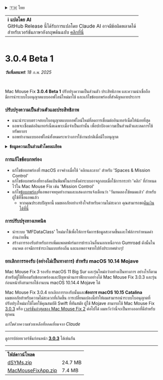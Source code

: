<details>
<summary>🇹🇭 ไทย</summary>

[🇬🇧 English (GitHub)](https://github.com/noah-nuebling/mac-mouse-fix/releases/tag/3.0.4-Beta-1)\
[🇦🇩 Català](https://redirect.macmousefix.com/?target=mmf-release&tag=3.0.4-Beta-1&locale=ca)\
[🇩🇪 Deutsch](https://redirect.macmousefix.com/?target=mmf-release&tag=3.0.4-Beta-1&locale=de)\
[🇪🇸 Español](https://redirect.macmousefix.com/?target=mmf-release&tag=3.0.4-Beta-1&locale=es)\
[🇫🇷 Français](https://redirect.macmousefix.com/?target=mmf-release&tag=3.0.4-Beta-1&locale=fr)\
[🇮🇩 Indonesia](https://redirect.macmousefix.com/?target=mmf-release&tag=3.0.4-Beta-1&locale=id)\
[🇮🇹 Italiano](https://redirect.macmousefix.com/?target=mmf-release&tag=3.0.4-Beta-1&locale=it)\
[🇭🇺 Magyar](https://redirect.macmousefix.com/?target=mmf-release&tag=3.0.4-Beta-1&locale=hu)\
[🇳🇱 Nederlands](https://redirect.macmousefix.com/?target=mmf-release&tag=3.0.4-Beta-1&locale=nl)\
[🇵🇱 Polski](https://redirect.macmousefix.com/?target=mmf-release&tag=3.0.4-Beta-1&locale=pl)\
[🇧🇷 Português (Brasil)](https://redirect.macmousefix.com/?target=mmf-release&tag=3.0.4-Beta-1&locale=pt-BR)\
[🇵🇹 Português (Portugal)](https://redirect.macmousefix.com/?target=mmf-release&tag=3.0.4-Beta-1&locale=pt-PT)\
[🇷🇴 Română](https://redirect.macmousefix.com/?target=mmf-release&tag=3.0.4-Beta-1&locale=ro)\
[🇸🇪 Svenska](https://redirect.macmousefix.com/?target=mmf-release&tag=3.0.4-Beta-1&locale=sv)\
[🇻🇳 Tiếng Việt](https://redirect.macmousefix.com/?target=mmf-release&tag=3.0.4-Beta-1&locale=vi)\
[🇹🇷 Türkçe](https://redirect.macmousefix.com/?target=mmf-release&tag=3.0.4-Beta-1&locale=tr)\
[🇨🇿 Čeština](https://redirect.macmousefix.com/?target=mmf-release&tag=3.0.4-Beta-1&locale=cs)\
[🇬🇷 Ελληνικά](https://redirect.macmousefix.com/?target=mmf-release&tag=3.0.4-Beta-1&locale=el)\
[🇷🇺 Русский](https://redirect.macmousefix.com/?target=mmf-release&tag=3.0.4-Beta-1&locale=ru)\
[🇺🇦 Українська](https://redirect.macmousefix.com/?target=mmf-release&tag=3.0.4-Beta-1&locale=uk)\
[🇮🇱 עברית](https://redirect.macmousefix.com/?target=mmf-release&tag=3.0.4-Beta-1&locale=he)\
[🇸🇦 العربية](https://redirect.macmousefix.com/?target=mmf-release&tag=3.0.4-Beta-1&locale=ar)\
[🇮🇳 हिन्दी](https://redirect.macmousefix.com/?target=mmf-release&tag=3.0.4-Beta-1&locale=hi)\
**🇹🇭 ไทย**\
[🇨🇳 中文 (简体)](https://redirect.macmousefix.com/?target=mmf-release&tag=3.0.4-Beta-1&locale=zh-Hans)\
[🇨🇳 中文 (繁體)](https://redirect.macmousefix.com/?target=mmf-release&tag=3.0.4-Beta-1&locale=zh-Hant)\
[🇭🇰 中文（香港)](https://redirect.macmousefix.com/?target=mmf-release&tag=3.0.4-Beta-1&locale=zh-HK)\
[🇯🇵 日本語](https://redirect.macmousefix.com/?target=mmf-release&tag=3.0.4-Beta-1&locale=ja)\
[🇰🇷 한국어](https://redirect.macmousefix.com/?target=mmf-release&tag=3.0.4-Beta-1&locale=ko)\
[Help translate Mac Mouse Fix to different languages!](https://github.com/noah-nuebling/mac-mouse-fix/discussions/731)
</details>
<table align=><td>
<b>ℹ️ แปลโดย AI</b><br>
GitHub Release นี้ได้รับการแปลโดย Claude AI อาจมีข้อผิดพลาดได้<br>
สำหรับเวอร์ชันภาษาอังกฤษต้นฉบับ <a href="https://github.com/noah-nuebling/mac-mouse-fix/releases/tag/3.0.4-Beta-1">คลิกที่นี่</a>
</td></table>

<table></table>

# 3.0.4 Beta 1
***วันที่เผยแพร่:** 18 ก.พ. 2025*

<br>

Mac Mouse Fix **3.0.4 Beta 1** ปรับปรุงความเป็นส่วนตัว ประสิทธิภาพ และความน่าเชื่อถือ\
มีการนำระบบใบอนุญาตแบบออฟไลน์ใหม่มาใช้ และแก้ไขข้อบกพร่องที่สำคัญหลายประการ

### ปรับปรุงความเป็นส่วนตัวและประสิทธิภาพ

- แนะนำระบบตรวจสอบใบอนุญาตแบบออฟไลน์ใหม่ที่ลดการเชื่อมต่ออินเทอร์เน็ตให้น้อยที่สุด
- แอพจะเชื่อมต่ออินเทอร์เน็ตเฉพาะเมื่อจำเป็นเท่านั้น เพื่อปกป้องความเป็นส่วนตัวและลดการใช้ทรัพยากร
- แอพทำงานแบบออฟไลน์ทั้งหมดระหว่างการใช้งานปกติเมื่อมีใบอนุญาต

<details>
<summary><b>ข้อมูลความเป็นส่วนตัวโดยละเอียด</b></summary>
เวอร์ชันก่อนหน้านี้จะตรวจสอบใบอนุญาตออนไลน์ทุกครั้งที่เปิดใช้งาน ซึ่งอาจทำให้บันทึกการเชื่อมต่อถูกเก็บไว้โดยเซิร์ฟเวอร์ของบุคคลที่สาม (GitHub และ Gumroad) ระบบใหม่กำจัดการเชื่อมต่อที่ไม่จำเป็น – หลังจากการเปิดใช้งานใบอนุญาตครั้งแรก จะเชื่อมต่ออินเทอร์เน็ตเฉพาะเมื่อข้อมูลใบอนุญาตในเครื่องเสียหายเท่านั้น
<br><br>
แม้ว่าผมจะไม่เคยบันทึกพฤติกรรมของผู้ใช้เลย แต่ระบบเดิมอาจทำให้เซิร์ฟเวอร์ของบุคคลที่สามบันทึก IP แอดเดรสและเวลาที่เชื่อมต่อได้ Gumroad ยังสามารถบันทึกรหัสใบอนุญาตของคุณและอาจเชื่อมโยงกับข้อมูลส่วนตัวใดๆ ที่พวกเขาบันทึกไว้เกี่ยวกับคุณเมื่อคุณซื้อ Mac Mouse Fix
<br><br>
ผมไม่ได้คำนึงถึงปัญหาความเป็นส่วนตัวเล็กๆ น้อยๆ เหล่านี้เมื่อสร้างระบบใบอนุญาตเดิม แต่ตอนนี้ Mac Mouse Fix มีความเป็นส่วนตัวและปลอดการใช้อินเทอร์เน็ตมากที่สุดเท่าที่จะเป็นไปได้!
<br><br>
ดูเพิ่มเติมที่ <a href=https://gumroad.com/privacy>นโยบายความเป็นส่วนตัวของ Gumroad</a> และ <a href=https://github.com/noah-nuebling/mac-mouse-fix/issues/976#issuecomment-2140955801>ความคิดเห็นบน GitHub</a> ของผม

</details>

### การแก้ไขข้อบกพร่อง

- แก้ไขข้อบกพร่องที่ macOS อาจค้างเมื่อใช้ 'คลิกและลาก' สำหรับ 'Spaces & Mission Control'
- แก้ไขข้อบกพร่องที่ทางลัดแป้นพิมพ์ในการตั้งค่าระบบอาจถูกลบเมื่อใช้การกระทำ 'คลิก' ที่กำหนดไว้ใน Mac Mouse Fix เช่น 'Mission Control'
- แก้ไข[ข้อบกพร่อง](https://github.com/noah-nuebling/mac-mouse-fix/issues?q=state%3Aopen%20label%3A%22%27Free%20days%20are%20over%27%20bug%22)ที่แอพอาจหยุดทำงานและแสดงการแจ้งเตือนว่า 'วันทดลองใช้หมดแล้ว' สำหรับผู้ใช้ที่ซื้อแอพแล้ว
    - หากคุณประสบปัญหานี้ ผมขออภัยอย่างจริงใจสำหรับความไม่สะดวก คุณสามารถขอ[คืนเงินได้ที่นี่](https://redirect.macmousefix.com/?message=&target=mmf-apply-for-refund&locale=th)

### การปรับปรุงทางเทคนิค

- นำระบบ 'MFDataClass' ใหม่มาใช้เพื่อให้การจัดการข้อมูลสะอาดขึ้นและไฟล์การกำหนดค่าอ่านง่ายขึ้น
- สร้างการรองรับสำหรับการเพิ่มแพลตฟอร์มการชำระเงินอื่นนอกเหนือจาก Gumroad ดังนั้นในอนาคต อาจมีการชำระเงินแบบท้องถิ่น และแอพอาจขายไปยังประเทศต่างๆ!

### ยกเลิกการรองรับ (อย่างไม่เป็นทางการ) สำหรับ macOS 10.14 Mojave

Mac Mouse Fix 3 รองรับ macOS 11 Big Sur และรุ่นใหม่กว่าอย่างเป็นทางการ อย่างไรก็ตาม สำหรับผู้ใช้ที่ยอมรับข้อบกพร่องและปัญหาด้านกราฟิกบางอย่างได้ Mac Mouse Fix 3.0.3 และรุ่นก่อนหน้ายังสามารถใช้งานบน macOS 10.14.4 Mojave ได้

Mac Mouse Fix 3.0.4 ยกเลิกการรองรับนั้นและ**ต้องการ macOS 10.15 Catalina**\
ผมขออภัยสำหรับความไม่สะดวกที่เกิดขึ้น การเปลี่ยนแปลงนี้ทำให้ผมสามารถนำระบบใบอนุญาตที่ปรับปรุงใหม่มาใช้โดยใช้คุณสมบัติ Swift ที่ทันสมัย ผู้ใช้ Mojave สามารถใช้ Mac Mouse Fix [3.0.3](https://redirect.macmousefix.com/?target=mmf-release&tag=3.0.3&locale=th) หรือ [เวอร์ชันล่าสุดของ Mac Mouse Fix 2](https://redirect.macmousefix.com/?target=mmf2-latest&locale=th) ต่อไปได้ ผมหวังว่านี่จะเป็นทางออกที่ดีสำหรับทุกคน

*แก้ไขด้วยความช่วยเหลือที่ยอดเยี่ยมจาก Claude*

---

ดูการปล่อยเวอร์ชันก่อนหน้า [**3.0.3**](https://redirect.macmousefix.com/?target=mmf-release&tag=3.0.3&locale=th) ได้เช่นกัน

---

<table align="start">
<tr>
    <td colspan=2>
        <b>ไฟล์ดาวน์โหลด</b>
    </td>
</tr>
<tr>
    <td><a href="https://github.com/noah-nuebling/mac-mouse-fix/releases/download/3.0.4-Beta-1/dSYMs.zip">dSYMs.zip</a></td>
    <td>24.7 MB</td>
</tr>
<tr>
    <td><a href="https://github.com/noah-nuebling/mac-mouse-fix/releases/download/3.0.4-Beta-1/MacMouseFixApp.zip">MacMouseFixApp.zip</a></td>
    <td>7.4 MB</td>
</tr>
</table>